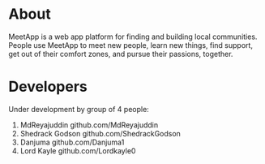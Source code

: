 # About
MeetApp is a web app platform for finding and building local communities.
People use MeetApp to meet new people, learn new things, find support, get out of their comfort zones, and pursue their passions, together.

# Developers
Under development by group of 4 people:
1. MdReyajuddin github.com/MdReyajuddin
2. Shedrack Godson github.com/ShedrackGodson
3. Danjuma github.com/Danjuma1
4. Lord Kayle github.com/Lordkayle0
